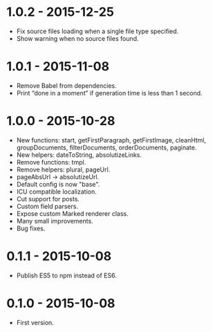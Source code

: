 # 1.0.2 - 2015-12-25

* Fix source files loading when a single file type specified.
* Show warning when no source files found.

# 1.0.1 - 2015-11-08

* Remove Babel from dependencies.
* Print “done in a moment” if generation time is less than 1 second.

# 1.0.0 - 2015-10-28

* New functions: start, getFirstParagraph, getFirstImage, cleanHtml, groupDocuments, filterDocuments, orderDocuments, paginate.
* New helpers: dateToString, absolutizeLinks.
* Remove functions: tmpl.
* Remove helpers: plural, pageUrl.
* pageAbsUrl  → absolutizeUrl.
* Default config is now "base".
* ICU compatible localization.
* Cut support for posts.
* Custom field parsers.
* Expose custom Marked renderer class.
* Many small improvements.
* Bug fixes.

# 0.1.1 - 2015-10-08

* Publish ES5 to npm instead of ES6.

# 0.1.0 - 2015-10-08

* First version.
